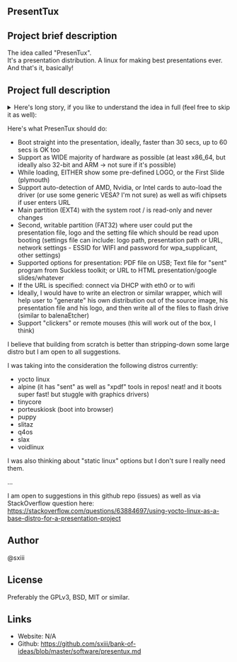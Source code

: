 ## PresentTux

## Project brief description
The idea called "PresenTux". <br>
It's a presentation distribution. A linux for making best presentations ever. <br>
And that's it, basically! <br>

## Project full description
<details><summary>Here's long story, if you like to understand the idea in full (feel free to skip it as well):</summary>

I've tired to see people reconnecting devices and setting up everything every time during presentations.
Sometimes (or for somebody who's prepared) it can take 10 to 20 seconds, while at the other times, if somebody isn't prepared or the hardware used is not-so-popular, it can take 5 or even 10 minutes.
This makes speeches inconsistent. It's okay when you have 1, 2 or 3 speakers - but this is **unbearable** when you do have 20 or 30 of them (this is a normal case for a Hackathon starting or ending sessions, as an example).
So I was thinking it's better to take 60 seconds to prepare for every person (or even less, if possible) rather then take 20 seconds for some of the people but usually 3-5 minutes for most of the people. Total waiting time will be less, and the results will be consistant.
Other than that, while somebody is setting up presentations, you see his/her OS, files, chats, browser, open apps, and other personal stuff, that is sometimes not that good to show.
If you really want to give a good speech - you need to create a constant image.
</details>

Here's what PresenTux should do:
* Boot straight into the presentation, ideally, faster than 30 secs, up to 60 secs is OK too
* Support as WIDE majority of hardware as possible (at least x86_64, but ideally also 32-bit and ARM -> not sure if it's possible)
* While loading, EITHER show some pre-defined LOGO, or the First Slide (plymouth)
* Support auto-detection of AMD, Nvidia, or Intel cards to auto-load the driver (or use some generic VESA? I'm not sure) as well as wifi chipsets if user enters URL
* Main partition (EXT4) with the system root / is read-only and never changes
* Second, writable partition (FAT32) where user could put the presentation file, logo and the setting file which should be read upon booting (settings file can include: logo path, presentation path or URL, network settings - ESSID for WIFI and password for wpa_supplicant, other settings)
* Supported options for presentation: PDF file on USB; Text file for "sent" program from Suckless toolkit; or URL to HTML presentation/google slides/whatever
* If the URL is specified: connect via DHCP with eth0 or to wifi
* Ideally, I would have to write an electron or similar wrapper, which will help user to "generate" his own distribution out of the source image, his presentation file and his logo, and then write all of the files to flash drive (similar to balenaEtcher)
* Support "clickers" or remote mouses (this will work out of the box, I think)

I believe that building from scratch is better than stripping-down some large distro but I am open to all suggestions.

I was taking into the consideration the following distros currently:
 - yocto linux
 - alpine (it has "sent" as well as "xpdf" tools in repos! neat! and it boots super fast! but stuggle with graphics drivers)
 - tinycore
 - porteuskiosk (boot into browser)
 - puppy
 - slitaz
 - q4os
 - slax
 - voidlinux

I was also thinking about "static linux" options but I don't sure I really need them.

...

I am open to suggestions in this github repo (issues) as well as via StackOverflow question here:
https://stackoverflow.com/questions/63884697/using-yocto-linux-as-a-base-distro-for-a-presentation-project

## Author
@sxiii

## License
Preferably the GPLv3, BSD, MIT or similar.

## Links
* Website: N/A
* Github: https://github.com/sxiii/bank-of-ideas/blob/master/software/presentux.md
